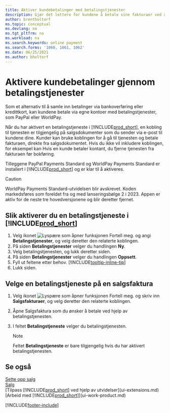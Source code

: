 ```yaml
---
title: Aktiver kundebetalinger med betalingstjenester
description: Gjør det lettere for kundene å betale sine fakturaer ved å aktivere kundebetalinger gjennom betalingstjenester.
author: brentholtorf
ms.topic: conceptual
ms.devlang: na
ms.tgt_pltfrm: na
ms.workload: na
ms.search.keywords: online payment
ms.search.forms: '1060, 1061, 1062'
ms.date: 06/25/2021
ms.author: bholtorf
---
```

# Aktivere kundebetalinger gjennom betalingstjenester

Som et alternativ til å samle inn betalinger via bankoverføring eller kredittkort, kan kundene betale via egne kontoer med betalingstjenester, som PayPal eller WorldPay.  

Når du har aktivert en betalingstjeneste i [!INCLUDE[prod_short](includes/prod_short.md)], en kobling til tjenesten er tilgjengelig på salgsdokumenter som du sender via e-post til kundene dine. Kunder kan bruke koblingen for å gå til tjenesten og betale fakturaen, direkte fra salgsdokumentet. Hvis du ikke vil inkludere koblingen, for eksempel kan Hvis en kunde betaler kontant, du fjerne tjenesten fra fakturaen før bokføring.  

Tilleggene PayPal Payments Standard og WorldPay Payments Standard er installert i [!INCLUDE[prod_short](includes/prod_short.md)] og er klar til å aktiveres.  

> [!CAUTION]
> WorldPay Payments Standard-utvidelsen blir avskrevet. Koden markedsføres som foreldet fra og med lanseringsbølge 2 i 2023. Appen er aktiv for de neste tre hovedversjonene og blir deretter fjernet.   

## Slik aktiverer du en betalingstjeneste i [!INCLUDE[prod_short](includes/prod_short.md)]

1. Velg ikonet ![Lyspære som åpner funksjonen Fortell meg.](media/ui-search/search_small.png "Fortell hva du vil gjøre") og angi **Betalingstjenester**, og velg deretter den relaterte koblingen.  
2. På siden **Betalingstjenester** velger du handlingen **Ny**.  
3. Velg betalingstjenesten, og lukk deretter siden.  
4. På siden **Betalingstjenester** velger du handlingen **Oppsett**.  
5. Fyll ut feltene etter behov. [!INCLUDE[tooltip-inline-tip](includes/tooltip-inline-tip_md.md)]  
6. Lukk siden.  

## Velge en betalingstjeneste på en salgsfaktura

1. Velg ikonet ![Lyspære som åpner funksjonen Fortell meg.](media/ui-search/search_small.png "Fortell hva du vil gjøre") og skriv inn **Salgsfakturaer**, og velg deretter den relaterte koblingen.  
2. Åpne Salgsfaktura som du ønsker å betale ved hjelp av betalingstjenesten.  
3. I feltet **Betalingstjeneste** velger du betalingstjenesten.  

    > [!NOTE]  
    > Feltet **Betalingstjeneste** er bare tilgjengelig hvis du har aktivert betalingstjenesten.  

## Se også

[Sette opp salg](sales-setup-sales.md)  
[Salg](sales-manage-sales.md)  
[Tilpass [!INCLUDE[prod_short](includes/prod_short.md)] ved hjelp av utvidelser](ui-extensions.md)  
[Arbeid med [!INCLUDE[prod_short](includes/prod_short.md)]](ui-work-product.md)  


[!INCLUDE[footer-include](includes/footer-banner.md)]
